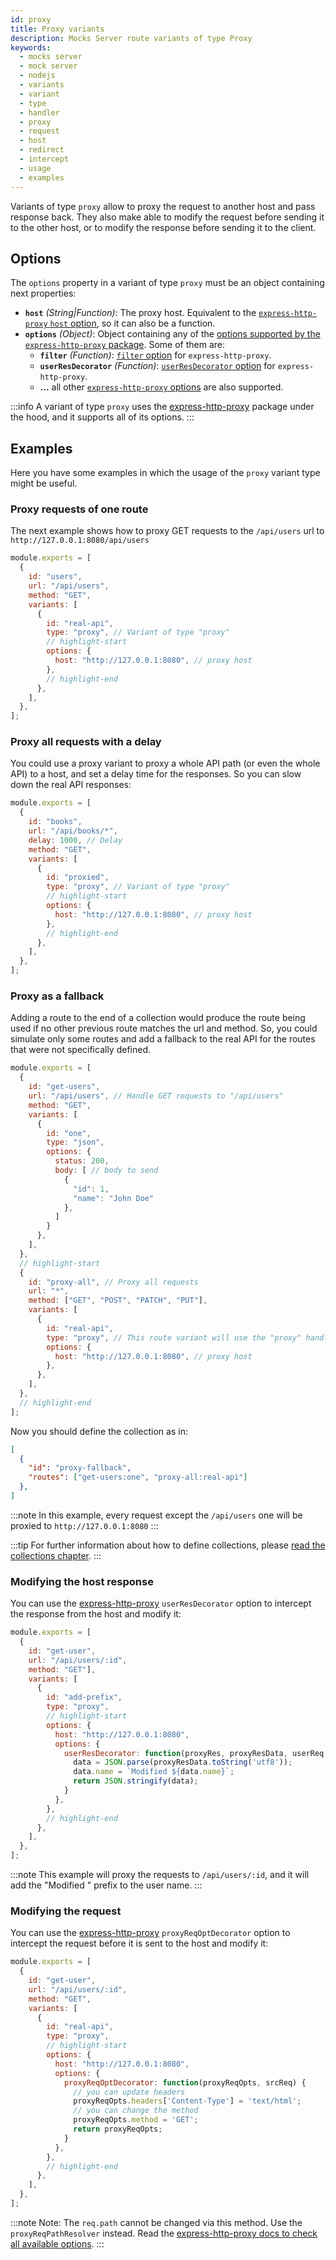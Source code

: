```yaml
---
id: proxy
title: Proxy variants
description: Mocks Server route variants of type Proxy
keywords:
  - mocks server
  - mock server
  - nodejs
  - variants
  - variant
  - type
  - handler
  - proxy
  - request
  - host
  - redirect
  - intercept
  - usage
  - examples
---
```


Variants of type `proxy` allow to proxy the request to another host and pass response back. They also make able to modify the request before sending it to the other host, or to modify the response before sending it to the client.

## Options

The `options` property in a variant of type `proxy` must be an object containing next properties:

* __`host`__ _(String|Function)_: The proxy host. Equivalent to the [`express-http-proxy` `host` option](https://github.com/villadora/express-http-proxy#host), so it can also be a function.
* __`options`__ _(Object)_: Object containing any of the [options supported by the `express-http-proxy` package](https://github.com/villadora/express-http-proxy#options). Some of them are:
  * __`filter`__ _(Function)_: [`filter` option](https://github.com/villadora/express-http-proxy#filter-supports-promises) for `express-http-proxy`.
  * __`userResDecorator`__ _(Function)_: [`userResDecorator` option](https://github.com/villadora/express-http-proxy#userresdecorator-was-intercept-supports-promise) for `express-http-proxy`.
  * __...__ all other [`express-http-proxy` options](https://github.com/villadora/express-http-proxy#options) are also supported.

:::info 
A variant of type `proxy` uses the [express-http-proxy](https://github.com/villadora/express-http-proxy) package under the hood, and it supports all of its options.
:::

## Examples

Here you have some examples in which the usage of the `proxy` variant type might be useful.

### Proxy requests of one route

The next example shows how to proxy GET requests to the `/api/users` url to `http://127.0.0.1:8080/api/users`

```js
module.exports = [
  {
    id: "users",
    url: "/api/users",
    method: "GET",
    variants: [
      {
        id: "real-api",
        type: "proxy", // Variant of type "proxy"
        // highlight-start
        options: {
          host: "http://127.0.0.1:8080", // proxy host
        },
        // highlight-end
      },
    ],
  },
];
```

### Proxy all requests with a delay

You could use a proxy variant to proxy a whole API path (or even the whole API) to a host, and set a delay time for the responses. So you can slow down the real API responses:

```js
module.exports = [
  {
    id: "books",
    url: "/api/books/*",
    delay: 1000, // Delay
    method: "GET",
    variants: [
      {
        id: "proxied",
        type: "proxy", // Variant of type "proxy"
        // highlight-start
        options: {
          host: "http://127.0.0.1:8080", // proxy host
        },
        // highlight-end
      },
    ],
  },
];
```

### Proxy as a fallback

Adding a route  to the end of a collection would produce the route being used if no other previous route matches the url and method. So, you could simulate only some routes and add a  fallback to the real API for the routes that were not specifically defined.


```js
module.exports = [
  {
    id: "get-users",
    url: "/api/users", // Handle GET requests to "/api/users"
    method: "GET",
    variants: [
      {
        id: "one",
        type: "json",
        options: {
          status: 200,
          body: [ // body to send
            {
              "id": 1,
              "name": "John Doe"
            },
          ]
        }
      },
    ],
  },
  // highlight-start
  {
    id: "proxy-all", // Proxy all requests
    url: "*",
    method: ["GET", "POST", "PATCH", "PUT"],
    variants: [
      {
        id: "real-api",
        type: "proxy", // This route variant will use the "proxy" handler
        options: {
          host: "http://127.0.0.1:8080", // proxy host
        },
      },
    ],
  },
  // highlight-end
];
```

Now you should define the collection as in:

```json
[
  {
    "id": "proxy-fallback",
    "routes": ["get-users:one", "proxy-all:real-api"]
  },
]
```

:::note
In this example, every request except the `/api/users` one will be proxied to `http://127.0.0.1:8080`
:::

:::tip
For further information about how to define collections, please [read the collections chapter](usage/collections.md).
:::

### Modifying the host response

You can use the [express-http-proxy](https://github.com/villadora/express-http-proxy) `userResDecorator` option to intercept the response from the host and modify it:

```js
module.exports = [
  {
    id: "get-user",
    url: "/api/users/:id",
    method: "GET"],
    variants: [
      {
        id: "add-prefix",
        type: "proxy",
        // highlight-start
        options: {
          host: "http://127.0.0.1:8080",
          options: {
            userResDecorator: function(proxyRes, proxyResData, userReq, userRes) {
              data = JSON.parse(proxyResData.toString('utf8'));
              data.name = `Modified ${data.name}`;
              return JSON.stringify(data);
            }
          },
        },
        // highlight-end
      },
    ],
  },
];
```

:::note 
This example will proxy the requests to `/api/users/:id`, and it will add the "Modified " prefix to the user name.
:::

### Modifying the request

You can use the [express-http-proxy](https://github.com/villadora/express-http-proxy) `proxyReqOptDecorator` option to intercept the request before it is sent to the host and modify it:

```js
module.exports = [
  {
    id: "get-user",
    url: "/api/users/:id",
    method: "GET",
    variants: [
      {
        id: "real-api",
        type: "proxy",
        // highlight-start
        options: {
          host: "http://127.0.0.1:8080",
          options: {
            proxyReqOptDecorator: function(proxyReqOpts, srcReq) {
              // you can update headers
              proxyReqOpts.headers['Content-Type'] = 'text/html';
              // you can change the method
              proxyReqOpts.method = 'GET';
              return proxyReqOpts;
            }
          },
        },
        // highlight-end
      },
    ],
  },
];
```

:::note
Note: The `req.path` cannot be changed via this method. Use the `proxyReqPathResolver` instead. Read the [express-http-proxy docs to check all available options](https://github.com/villadora/express-http-proxy).
:::
